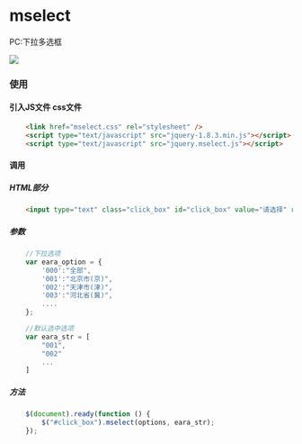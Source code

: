 # mselect 
PC:下拉多选框

<img src="https://github.com/luoxt/mselect/blob/master/demo.png" />

### 使用
 
#### 引入JS文件 css文件
```html
	<link href="mselect.css" rel="stylesheet" />
	<script type="text/javascript" src="jquery-1.8.3.min.js"></script>
	<script type="text/javascript" src="jquery.mselect.js"></script>
```

#### 调用

##### HTML部分
```html
	<input type="text" class="click_box" id="click_box" value="请选择" readonly/>
```
##### 参数
```js
	//下拉选项	
	var eara_option = {
		'000':"全部",
		'001':"北京市(京)",
		'002':"天津市(津)",
		'003':"河北省(冀)",
		....
	};
```
```js
	//默认选中选项
	var eara_str = [
		"001",
		"002"
		...
	]
```
##### 方法
```js
	$(document).ready(function () {
		$("#click_box").mselect(options, eara_str);
	});
```
